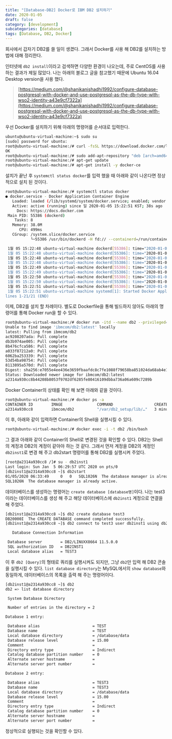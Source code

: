 ```yaml
---
title: "[Database-DB2] Docker로 IBM DB2 설치하기"
date: 2020-01-05
draft: false
category: [development]
subcategories: [database]
tags: [Database, DB2, Docker]
---
```


회사에서 갑자기 DB2를 쓸 일이 생겼다.
그래서 Docker를 사용 해 DB2를 설치하는 방법에 대해 정리한다.  

<!--more-->

인터넷에 `db2 install`이라고 검색하면 다양한 환경이 나오는데, 주로 CentOS를 사용하는 결과가 제일 많았다.
나는 아래의 블로그 글을 참고했기 때문에 Ubuntu 16.04 Desktop version을 사용 했다.  

> [https://medium.com/@shanikanishadhi1992/configure-database-postgresql-with-docker-and-use-postgresql-as-the-db-type-with-wso2-identity-a43e9cf7322a](https://medium.com/@shanikanishadhi1992/configure-database-postgresql-with-docker-and-use-postgresql-as-the-db-type-with-wso2-identity-a43e9cf7322a)  

우선 Docker를 설치하기 위해 아래의 명령어를 순서대로 입력한다.  

```sh
ubuntu@ubuntu-virtual-machine:~$ sudo su
[sudo] password for ubuntu:
root@ubuntu-virtual-machine:/# curl -fsSL https://download.docker.com/linux/ubuntu/gpg | sudo apt-key add -
OK
root@ubuntu-virtual-machine:/# sudo add-apt-repository "deb [arch=amd64] https://download.docker.com/linux/ubuntu $(lsb_release -cs) stable"
root@ubuntu-virtual-machine:/# apt-get update
root@ubuntu-virtual-machine:/# apt-get install -y docker-ce
```

설치가 끝난 후 `systemctl status docker`를 입력 했을 때 아래와 같이 나온다면 정상적으로 설치 된 것이다.  

```sh
root@ubuntu-virtual-machine:/# systemctl status docker
● docker.service - Docker Application Container Engine
   Loaded: loaded (/lib/systemd/system/docker.service; enabled; vendor preset: enabled)
   Active: active (running) since 일 2020-01-05 15:22:51 KST; 38s ago
     Docs: https://docs.docker.com
 Main PID: 55386 (dockerd)
    Tasks: 8
   Memory: 38.0M
      CPU: 499ms
   CGroup: /system.slice/docker.service
           └─55386 /usr/bin/dockerd -H fd:// --containerd=/run/containerd/containerd.sock

 1월 05 15:22:48 ubuntu-virtual-machine dockerd[55386]: time="2020-01-05T15:22:48.798686781+09:
 1월 05 15:22:48 ubuntu-virtual-machine dockerd[55386]: time="2020-01-05T15:22:48.799017729+09:
 1월 05 15:22:48 ubuntu-virtual-machine dockerd[55386]: time="2020-01-05T15:22:48.799238919+09:
 1월 05 15:22:48 ubuntu-virtual-machine dockerd[55386]: time="2020-01-05T15:22:48.807393028+09:
 1월 05 15:22:49 ubuntu-virtual-machine dockerd[55386]: time="2020-01-05T15:22:49.335870327+09:
 1월 05 15:22:49 ubuntu-virtual-machine dockerd[55386]: time="2020-01-05T15:22:49.766653249+09:
 1월 05 15:22:50 ubuntu-virtual-machine dockerd[55386]: time="2020-01-05T15:22:50.961242687+09:
 1월 05 15:22:50 ubuntu-virtual-machine dockerd[55386]: time="2020-01-05T15:22:50.965732378+09:
 1월 05 15:22:51 ubuntu-virtual-machine dockerd[55386]: time="2020-01-05T15:22:51.553494105+09:
 1월 05 15:22:51 ubuntu-virtual-machine systemd[1]: Started Docker Application Container Engine
lines 1-21/21 (END)
```

이제, DB2를 설치 할 차례이다.
별도로 Dockerfile을 통해 빌드하지 않아도 아래의 명령어를 통해 Docker run을 할 수 있다.  

```sh
root@ubuntu-virtual-machine:/# docker run -itd --name db2 --privileged=true -p 50000:50000 -e LICENSE=accept -e DB2INST1_PASSWORD=db2inst1 -e DBNAME=test -v /home/ubuntu/DB2:/database ibmcom/db2
Unable to find image 'ibmcom/db2:latest' locally
latest: Pulling from ibmcom/db2
ac9208207ada: Pull complete 
db3b974ae005: Pull complete 
8b476cfca586: Pull complete 
a033f87212a0: Pull complete 
6062ba253339: Pull complete 
53d54ba98754: Pull complete 
8113895a570d: Pull complete 
Digest: sha256:e7055e4ee436e3659fbaafdc8c7fe1088f79658ba851024da68ab4e181085f58
Status: Downloaded newer image for ibmcom/db2:latest
a2314a930cc8b44208b8053f9702df6285fe80416109dbba736a06a609c7289b
```

Docker Container의 상태를 확인 해 보면 아래와 같을 것이다.  

```sh
root@ubuntu-virtual-machine:/# docker ps -a
CONTAINER ID        IMAGE               COMMAND                  CREATED             STATUS              PORTS                                                          NAMES
a2314a930cc8        ibmcom/db2          "/var/db2_setup/lib/…"   3 minutes ago       Up 3 minutes        22/tcp, 55000/tcp, 60006-60007/tcp, 0.0.0.0:50000->50000/tcp   db2
```

이 후, 아래와 같이 입력하면 Container의 Shell을 실행시킬 수 있다.  

```sh
root@ubuntu-virtual-machine:/# docker exec -i -t db2 /bin/bash
```

그 결과 아래와 같이 Container의 Shell로 변경된 것을 확인할 수 있다.
DB2는 Shell의 계정과 DB2의 계정이 같아야 하는 것 같다.
그래서 먼저 계정을 DB2의 계정인 `db2inst1`로 변경 해 주고 db2start 명령어를 통해 DB2를 실행시켜 주었다.  

```sh
[root@a2314a930cc8 /]# su - db2inst1
Last login: Sun Jan  5 06:29:57 UTC 2020 on pts/0
[db2inst1@a2314a930cc8 ~]$ db2start
01/05/2020 06:33:49     0   0   SQL1026N  The database manager is already active.
SQL1026N  The database manager is already active.
```

데이터베이스를 생성하는 명령어는 `create database [database명]`이다.
나는 test3이라는 데이터베이스를 생성 해 주고 해당 데이터베이스에 `db2inst1` 계정으로 연결을 해 주었다.  

```sh
[db2inst1@a2314a930cc8 ~]$ db2 create database test3
DB20000I  The CREATE DATABASE command completed successfully.
[db2inst1@a2314a930cc8 ~]$ db2 connect to test3 user db2inst1 using db2inst1

   Database Connection Information

 Database server        = DB2/LINUXX8664 11.5.0.0
 SQL authorization ID   = DB2INST1
 Local database alias   = TEST3
```

이 후 `db2 [Query]`의 형태로 쿼리를 실행시켜도 되지만, 그냥 `db2`만 입력 해 DB2 콘솔을 실행시킬 수 있다.
`list database directory`는 MySQL에서의 `show database`와 동일하게, 데이터베이스의 목록을 출력 해 주는 명령어이다.  

```sh
[db2inst1@a2314a930cc8 ~]$ db2
db2 => list database directory

 System Database Directory

 Number of entries in the directory = 2

Database 1 entry:

 Database alias                       = TEST
 Database name                        = TEST
 Local database directory             = /database/data
 Database release level               = 15.00
 Comment                              =
 Directory entry type                 = Indirect
 Catalog database partition number    = 0
 Alternate server hostname            =
 Alternate server port number         =

Database 2 entry:

 Database alias                       = TEST3
 Database name                        = TEST3
 Local database directory             = /database/data
 Database release level               = 15.00
 Comment                              =
 Directory entry type                 = Indirect
 Catalog database partition number    = 0
 Alternate server hostname            =
 Alternate server port number         =
```

정상적으로 실행되는 것을 확인할 수 있다.  
